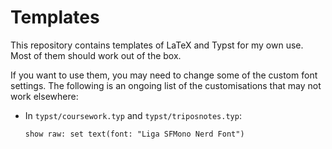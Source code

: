 # Templates

This repository contains templates of LaTeX and Typst for my own use.
Most of them should work out of the box.

If you want to use them, you may need to change some of the custom font
settings. The following is an ongoing list of the customisations that
may not work elsewhere:

- In `typst/coursework.typ` and `typst/triposnotes.typ`:

  ```typ
  show raw: set text(font: "Liga SFMono Nerd Font")
  ```
